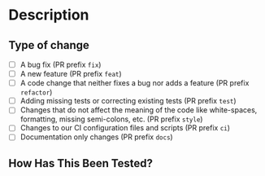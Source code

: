 # Description

<!--
Please include a summary of the change, provide a justification and which issue is fixed.
-->

## Type of change

- [ ] A bug fix (PR prefix `fix`)
- [ ] A new feature (PR prefix `feat`)
- [ ] A code change that neither fixes a bug nor adds a feature (PR prefix `refactor`)
- [ ] Adding missing tests or correcting existing tests (PR prefix `test`)
- [ ] Changes that do not affect the meaning of the code like white-spaces, formatting, missing semi-colons, etc. (PR prefix `style`)
- [ ] Changes to our CI configuration files and scripts (PR prefix `ci`)
- [ ] Documentation only changes (PR prefix `docs`)

## How Has This Been Tested?

<!--
Please describe the tests that you ran to verify your changes.
-->
